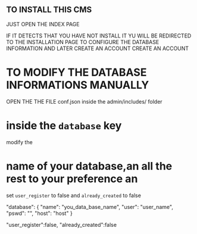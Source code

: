 ## TO INSTALL THIS CMS

JUST OPEN THE INDEX PAGE

IF IT DETECTS THAT YOU HAVE NOT INSTALL IT YU WILL BE REDIRECTED TO THE INSTALLATION PAGE 
TO CONFIGURE THE DATABASE INFORMATION AND LATER CREATE AN ACCOUNT
CREATE AN ACCOUNT

# TO MODIFY THE DATABASE INFORMATIONS MANUALLY

OPEN THE THE FILE conf.json inside the admin/includes/ folder

# inside the `database` key
modify the 
# name of your database,an all the rest to your preference an 

set `user_register` to false
and `already_created` to false

"database": {
        "name": "you_data_base_name",
        "user": "user_name",
        "pswd": "",
        "host": "host"
}

"user_register":false,
"already_created":false

